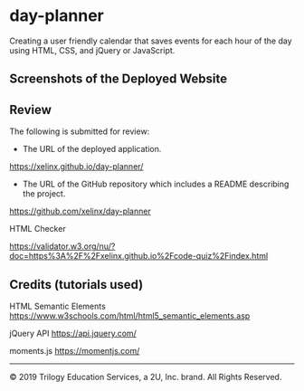 # day-planner

Creating a user friendly calendar that saves events for each hour of the day using HTML, CSS, and jQuery or JavaScript.

## Screenshots of the Deployed Website


## Review

The following is submitted for review:

* The URL of the deployed application.

https://xelinx.github.io/day-planner/

* The URL of the GitHub repository which includes a README describing the project.

https://github.com/xelinx/day-planner

HTML Checker

https://validator.w3.org/nu/?doc=https%3A%2F%2Fxelinx.github.io%2Fcode-quiz%2Findex.html

## Credits (tutorials used)

HTML Semantic Elements https://www.w3schools.com/html/html5_semantic_elements.asp

jQuery API https://api.jquery.com/

moments.js https://momentjs.com/
- - -
© 2019 Trilogy Education Services, a 2U, Inc. brand. All Rights Reserved.

